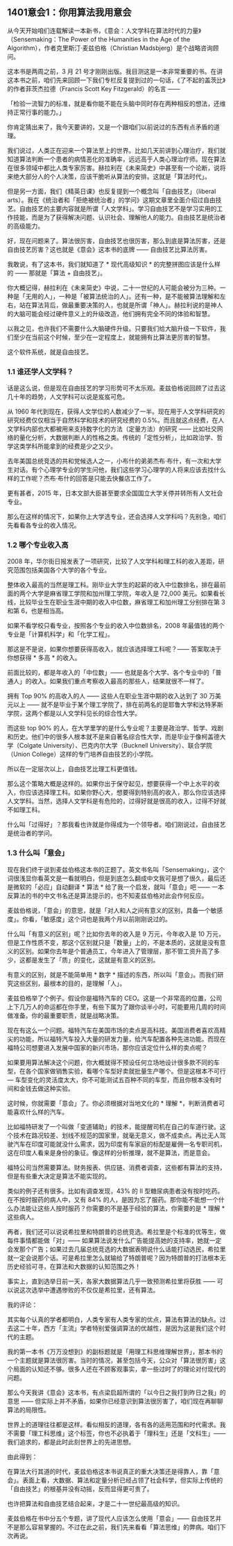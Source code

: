 ## 1401意会1：你用算法我用意会

从今天开始咱们连载解读一本新书，《意会：人文学科在算法时代的力量》（Sensemaking：The Power of the Humanities in the Age of the Algorithm），作者克里斯汀·麦兹伯格（Christian Madsbjerg）是个战略咨询顾问。

这本书是两周之前，3 月 21 号才刚刚出版。我目测这是一本非常重要的书。在讲这本书之前，咱们先来回顾一下我们专栏反复提到过的一句话，《了不起的盖茨比》的作者菲茨杰拉德（Francis Scott Key Fitzgerald）的名言 ——

「检验一流智力的标准，就是看你能不能在头脑中同时存在两种相反的想法，还维持正常行事的能力。」

你肯定猜出来了，我今天要讲的，又是一个跟咱们以前说过的东西有点矛盾的道理。

我们说过，人类正在迎来一个算法至上的世界。比如几天前讲到心理治疗，我们就知道算法判断一个患者的病情恶化的准确率，远远高于人类心理治疗师。现在算法在很多领域中都比人类专家厉害。赫拉利在《未来简史》中甚至有一个论断，说将来绝大部分人的个人决策，应该干脆听从算法的安排。这就是「算法时代」。

但是另一方面，我们《精英日课》也反复提到一个概念叫「自由技艺」（liberal arts）。我在《统治者和「拒绝被统治者」的学问》这期文章里全面介绍过自由技艺。自由技艺的主要内容就是所谓「人文学科」。学习自由技艺不是学习实用的工作技能，而是为了获得解决问题、认识社会、理解他人的能力。自由技艺是统治者的高级能力。

好，现在问题来了。算法很厉害，自由技艺也很厉害，那么到底是算法厉害，还是自由技艺厉害？这也就是《意会》这本书的底牌 —— 自由技艺比算法厉害。

我敢说，有了这本书，我们就知道了 * 现代高级知识 * 的完整拼图应该是什么样的 —— 那就是「算法 + 自由技艺」。

你大概记得，赫拉利在《未来简史》中说，二十一世纪的人可能会被分为三种。一种是「无用的人」，一种是「被算法统治的人」。还有一种，是不能被算法理解和左右，站在算法背后，做最重要决策的人，也就是所谓「神人」。赫拉利说的是神人的大脑可能会经过硬件意义上的升级改造，他们拥有完全不同的体验和智慧。

以我之见，也许我们不需要什么大脑硬件升级。只要我们给大脑升级一下软件，我们至少在当前这个时候，至少在一定程度上，就能拥有比算法更厉害的智慧。

这个软件系统，就是自由技艺。

### 1.1 谁还学人文学科？

话是这么说，但是现在自由技艺的学习形势可不太乐观。麦兹伯格说回顾了过去这几十年的趋势，人文学科可以说是岌岌可危。

从 1960 年代到现在，获得人文学位的人数减少了一半。现在用于人文学科研究的研究经费仅仅相当于自然科学和技术的研究经费的 0.5%。而且就这点经费，在人文学科内部也大都被用来支持数字化的方法（定量方法）的研究 —— 比如社交网络的量化分析，大数据判断人的性格之类。传统的「定性分析」，比如政治学、哲学这类学科所能拿到的经费是少之又少。

去年美国总统竞选的共和党候选人之一，小布什的弟弟杰布·布什，有一次和大学生对话。有个心理学专业的学生问他，我们这些学习心理学的人将来应该去找什么样的工作呢？杰布·布什的回答是只能去快餐店工作了。

更有甚者，2015 年，日本文部大臣甚至要求全国国立大学关停并转所有人文社会专业。

那么在这样的情况下，如果你上大学选专业，还会选择人文学科吗？先别急，咱们先看看各专业的收入情况。

### 1.2 哪个专业收入高

2008 年，华尔街日报发表了一项研究，比较了人文学科和理工科的收入差距，研究范围包括美国各个大学的各个专业。

整体收入最高的当然是理工科。刚毕业大学生的起薪的收入中位数排名，排在最前面的两个大学是麻省理工学院和加州理工学院，年收入是 72,000 美元。如果看长线，比较毕业生在职业生涯中期的收入中位数，麻省理工和加州理工分别排在第 3 和第 6，也是相当高。

如果不看学校只看专业，按照各个专业的收入中位数排名，2008 年最值钱的两个专业是「计算机科学」和「化学工程」。

那这是不是说，如果你想要获得高收入，就应该选择理工科呢？—— 答案取决于你想获得 * 多高 * 的收入。

前面比较的，都是年收入的「中位数」—— 也就是各个大学、各个专业中的「普通人」的收入。如果我们重点考察收入最高的那些人，结果就很不一样了。

拥有 Top 90% 的高收入的人 —— 这些人在职业生涯中期的收入达到了 30 万美元以上 —— 就不是毕业于某个理工学院了，排在前两名的是耶鲁大学和达特茅斯学院，这两个都是以人文学科见长的综合性大学。

而这些 top 90% 的人，在大学里学的是什么专业呢？主要是政治学、哲学、戏剧和历史。他们中的很多人根本就不是来自著名综合性大学，而是毕业于像柯盖德大学（Colgate University）、巴克内尔大学（Bucknell University）、联合学院（Union College）这样的专门培养自由技艺的小学院。

所以在一定层次以上，自由技艺比理工科更值钱。

那么这个策略大概是这样的。如果你出于保守起见，想要获得一个中上水平的收入，你应该选择理工科。如果你野心大，想要得到特别高的收入，那么你应该选择人文学科。当然，选择人文学科是有危险的，过得好就是很高的收入，过得不好就不如理工科。

什么叫「过得好」？那我看也许就是你得成为一个领导者。咱们刚说过，自由技艺是统治者的学问。

### 1.3 什么叫「意会」

现在我们终于说到麦兹伯格这本书的正题了。英文书名叫「Sensemaking」，这个词很浅显你看英文是一看就明白，但是到底怎么翻成中文我可是想了很久，最后还是微软的「必应」自动翻译 * 算法 * 给了我一个启发，就叫「意会」吧 —— 一本反算法的书的中文书名还是算法提示的，也不知麦兹伯格对此会作何反应。

麦兹伯格说，「意会」的意思，就是「对人和人之间有意义的区别，具备一个敏感度」。你看，「敏感度」这个词也是我两个月以前刚刚说过的。

什么叫「有意义的区别」呢？比如你去年的收入是 9 万元，今年收入是 10 万元，但是工作性质不变，那这个区别就只是「数量」上的，不是本质的，这就是没有意义的区别。如果你去年是个普通员工，今年进入了管理层，那不管工资升高了多少，这都是发生了「质」的变化，这就是有意义的区别。

有意义的区别，就是不能简单用 * 数字 * 描述的东西，所以叫「意会」。而我们研究这些区别，最根本的目的，是理解「人」。

麦兹伯格举了个例子。假设你是福特汽车的 CEO。这是一个非常高的位置，公司上下几万人的命运都在你手里，有些下属为了跟你谈半小时，可能要用几周的时间做准备。你的最重要职责，就是战略决策。

现在有这么一个问题。福特汽车在美国市场的卖点是高科技。美国消费者喜欢高精尖的功能，所以福特汽车投入大量的研发力量，给汽车配置各种先进功能。而现在福特公司想要进入发展中国家的新兴市场，那你应该定位什么样的卖点呢？

如果要用算法解决这个问题，你大概就得不预设任何立场地设计很多款不同的车型，在各个国家做销售实验，看哪个车型好卖就批量生产哪个。但是这根本不可行 — 车型变化的灵活度太大，你不可能测试五百种不同的车型，而且你根本没有时间和金钱去做这种实验。

这时候，你就需要「意会」了。你必须根据对当地文化的 * 理解 *，判断消费者可能喜欢什么样的汽车。

比如福特研发了一个叫做「变道辅助」的技术，能提醒司机在自己的车道行驶。这个技术在路况较差、划线不规范的国家里，就毫无意义，做不成卖点。再比无人驾驶汽车在印度可能就没什么需求，因为印度有车家庭的标配是雇佣一名专职司机，这在印度人看来是身份的象征。像这样的分析推理，就不是算法，而是意会。

福特公司当然需要算法。财务报表、供应链、消费者调查，这些都有算法的支持，但是有些重大决定是算法不能实现的。

类似的例子还有很多。比如有调查发现，43% 的 II 型糖尿病患者没有按时吃药。在不按时服药的病人中，又有 84% 的人，是因为忘了服药。那你能不能想一个什么办法能让这些人按时服药？你需要的不是基于经验的算法，你需要的是 * 理解 * 这些病人。

再者，我们还可以说说希拉里和特朗普的总统竞选。希拉里是个标准的优等生，做每件事情都能做「对」—— 如果算法说发什么广告能提高她的支持率，她就一定会发那个广告；如果过去几届总统竞选的大数据表明说什么话能打动选民，希拉里就一定会说那个话。可是希拉里怎么就输给了特朗普呢？因为特朗普的打法根本无历史经验可寻，在算法和大数据的认知范围之外！

事实上，直到选举日前一天，各家大数据算法几乎一致预测希拉里将获胜 —— 可以说这次选举中遭遇惨败的不仅仅是希拉里，还有算法。

我的评论：

其实每个认真的学者都明白，人类专家有人类专家的优点，算法有算法的缺点。过去这二十年，西方「主流」学者特别爱强调算法的优越性，是因为这是我们这个时代的主题。

我的第一本书《万万没想到》的副标题就是「用理工科思维理解世界」，那本书的一个主题就是算法很厉害。当时的情况，甚至包括今天，公众对「算法很厉害」这个局面的认知还不够。很多人还在不顾客观事实，拿一些过时了的理论对付现代的问题。

那么今天我讲《意会》这本书，有点梁启超所谓的「以今日之我打到昨日之我」的意思 —— 但实际上并不矛盾，如果你已经意识到算法很厉害了，咱们现在再聊聊算法的局限性。

世界上的道理往往都是这样。看似相反的道理，各有各的适用范围和时代需求。我不需要「理工科思维」这个标签，你也不必执着于「理科生」还是「文科生」—— 我们追求的，都是此时此刻世界上的先进思想。

由此得到：

在算法大行其道的时代，麦兹伯格这本书说真正的重大决策还是得靠人，靠「意会」。表面上看，大数据、算法和定量分析已经占领了社会科学，但实际上传统的「自由技艺」的根基并没有动摇，反而显得更可贵了。

也许把算法和自由技艺结合起来，才是二十一世纪最高级的知识。

麦兹伯格在书中分五个专题，讲了现代人应该怎么使用「意会」—— 自由技艺并不是那么容易掌握的。不过在此之前，我们先来看看「算法思维」的弊病。咱们下次再说。